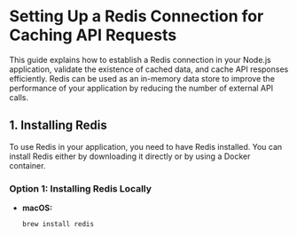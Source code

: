 # Setting Up a Redis Connection for Caching API Requests

This guide explains how to establish a Redis connection in your Node.js application, validate the existence of cached data, and cache API responses efficiently. Redis can be used as an in-memory data store to improve the performance of your application by reducing the number of external API calls.

## 1. Installing Redis

To use Redis in your application, you need to have Redis installed. You can install Redis either by downloading it directly or by using a Docker container.

### Option 1: Installing Redis Locally

- **macOS:**
  ```bash
  brew install redis
  ```
